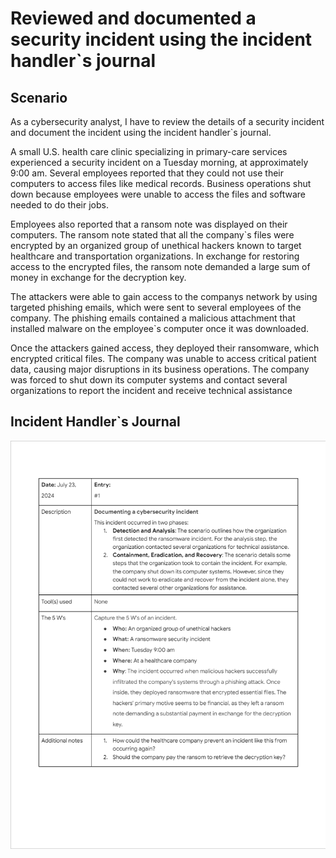 # Reviewed and documented a security incident using the incident handler`s journal

## Scenario

As a cybersecurity analyst, I have to review the details of a security incident and document the incident using the incident handler`s journal.

A small U.S. health care clinic specializing in primary-care services experienced a security incident on a Tuesday morning, at approximately 9:00 am. Several employees reported that they could not use their computers to access files like medical records. Business operations shut down because employees were unable to access the files and software needed to do their jobs.

Employees also reported that a ransom note was displayed on their computers. The ransom note stated that all the company`s files were encrypted by an organized group of unethical hackers known to target healthcare and transportation organizations. In exchange for restoring access to the encrypted files, the ransom note demanded a large sum of money in exchange for the decryption key.

The attackers were able to gain access to the companys network by using targeted phishing emails, which were sent to several employees of the company. The phishing emails contained a malicious attachment that installed malware on the employee`s computer once it was downloaded.

Once the attackers gained access, they deployed their ransomware, which encrypted critical files. The company was unable to access critical patient data, causing major disruptions in its business operations. The company was forced to shut down its computer systems and contact several organizations to report the incident and receive technical assistance

## Incident Handler`s Journal

![](/docs/scenario.png)